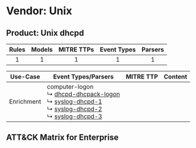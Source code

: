 Vendor: Unix
============
Product: Unix dhcpd
-------------------
| Rules | Models | MITRE TTPs | Event Types | Parsers |
|:-----:|:------:|:----------:|:-----------:|:-------:|
|   1   |   1    |     1      |      1      |    1    |

|  Use-Case  | Event Types/Parsers                                                                                                                                                                                                                                                                           | MITRE TTP | Content                                            |
|:----------:| --------------------------------------------------------------------------------------------------------------------------------------------------------------------------------------------------------------------------------------------------------------------------------------------- | --------- | -------------------------------------------------- |
| Enrichment |  computer-logon<br> ↳ [dhcpd-dhcpack-logon](Parsers/parserContent_dhcpd-dhcpack-logon.md)<br> ↳ [syslog-dhcpd-1](Parsers/parserContent_syslog-dhcpd-1.md)<br> ↳ [syslog-dhcpd-2](Parsers/parserContent_syslog-dhcpd-2.md)<br> ↳ [syslog-dhcpd-3](Parsers/parserContent_syslog-dhcpd-3.md)<br> |           | [](Rules_Models/r_m_unix_unix_dhcpd_Enrichment.md) |

ATT&CK Matrix for Enterprise
----------------------------
